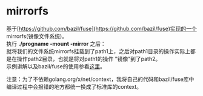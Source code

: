 # mirrorfs

基于[https://github.com/bazil/fuse](https://github.com/bazil/fuse)实现的一个 mirrorfs(镜像文件系统)。 <br/>
执行 **./progname -mount <path1> -mirror <path2>** 之后：<br>
就将我们的文件系统mirrorfs挂载到了path1上，之后对path1目录的操作实际上都是在操作path2目录，也就是将对path1的操作
"镜像"到了path2。<br>
示例讲解以及bazil/fuse的使用参看[这里](https://github.com/k2huang/blogpost/blob/master/golang/%E5%BA%94%E7%94%A8%E7%A8%8B%E5%BA%8F/%E7%94%A8Go%E5%92%8CFUSE%E8%87%AA%E5%B7%B1%E7%9A%84%E6%96%87%E4%BB%B6%E7%B3%BB%E7%BB%9F/README.md)。<br/>

注意：为了不依赖golang.org/x/net/context，我将自己的代码和bazil/fuse库中编译过程中会报错的地方都统一换成了标准库的context。

